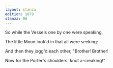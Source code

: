 ```yaml
---
layout: stanza
edition: 1879
stanza: 90
---
```


So while the Vessels one by one were speaking,

The little Moon look'd in that all were seeking:

And then they jogg'd each other, "Brother! Brother!

Now for the Porter's shoulders' knot a-creaking!"
